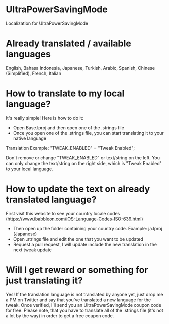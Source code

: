 # UltraPowerSavingMode
Localization for UltraPowerSavingMode

# Already translated / available languages
English, Bahasa Indonesia, Japanese, Turkish, Arabic, Spanish, Chinese (Simplified), French, Italian

# How to translate to my local language?
It's really simple! Here is how to do it:
- Open Base.lproj and then open one of the .strings file
- Once you open one of the .strings file, you can start translating it to your native language

Translation Example: 
"TWEAK_ENABLED" = "Tweak Enabled";

Don't remove or change "TWEAK_ENABLED" or text/string on the left. You can only change the text/string on the right side, which is "Tweak Enabled" to your local language.

# How to update the text on already translated language?
First visit this website to see your country locale codes (https://www.ibabbleon.com/iOS-Language-Codes-ISO-639.html)
- Then open up the folder containing your country code. Example: ja.lproj (Japanese)
- Open .strings file and edit the one that you want to be updated
- Request a pull request, I will update include the new translation in the next tweak update

# Will I get reward or something for just translating it?
Yes! If the translation language is not translated by anyone yet, just drop me a PM on Twitter and say that you've translated a new language for the tweak. Once verified, I'll send you an UltraPowerSavingMode coupon code for free. Please note, that you have to translate all of the .strings file (it's not a lot by the way) in order to get a free coupon code.
